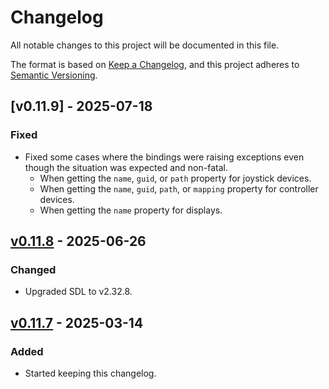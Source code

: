 # Changelog

All notable changes to this project will be documented in this file.

The format is based on [Keep a Changelog](https://keepachangelog.com/en/1.1.0/),
and this project adheres to [Semantic Versioning](https://semver.org/spec/v2.0.0.html).

## [v0.11.9] - 2025-07-18

### Fixed

- Fixed some cases where the bindings were raising exceptions even though the situation was expected and non-fatal.
  - When getting the `name`, `guid`, or `path` property for joystick devices.
  - When getting the `name`, `guid`, `path`, or `mapping` property for controller devices.
  - When getting the `name` property for displays.

## [v0.11.8] - 2025-06-26

### Changed

- Upgraded SDL to v2.32.8.

## [v0.11.7] - 2025-03-14

### Added

- Started keeping this changelog.

[unreleased]: https://github.com/kmamal/node-sdl/compare/v0.11.9...HEAD
[v0.11.8]: https://github.com/kmamal/node-sdl/compare/v0.11.8...v0.11.9
[v0.11.8]: https://github.com/kmamal/node-sdl/compare/v0.11.7...v0.11.8
[v0.11.7]: https://github.com/kmamal/node-sdl/releases/tag/v0.11.7
